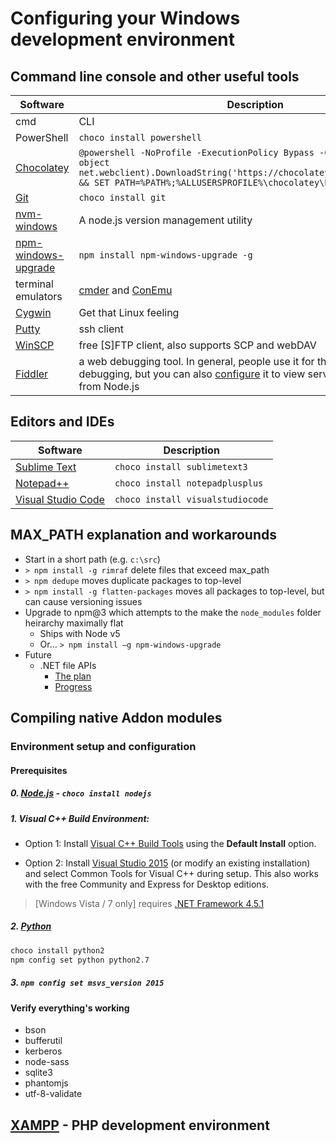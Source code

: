 # Configuring your Windows development environment

## Command line console and other useful tools

Software | Description
-------- | -------
cmd | CLI
PowerShell | `choco install powershell`
[Chocolatey](https://chocolatey.org/) | `@powershell -NoProfile -ExecutionPolicy Bypass -Command "iex ((new-object net.webclient).DownloadString('https://chocolatey.org/install.ps1'))" && SET PATH=%PATH%;%ALLUSERSPROFILE%\chocolatey\bin`
[Git](https://git-for-windows.github.io/) | `choco install git`
[nvm-windows](https://github.com/coreybutler/nvm-windows) | A node.js version management utility
[npm-windows-upgrade](https://github.com/felixrieseberg/npm-windows-upgrade) | `npm install npm-windows-upgrade -g`
terminal emulators | [cmder](http://cmder.net/) and [ConEmu](https://conemu.github.io/)
[Cygwin](http://cygwin.com/index.html) | Get that Linux feeling
[Putty](http://www.putty.org/) | ssh client
[WinSCP](https://winscp.net/eng/index.php) | free [S]FTP client, also supports SCP and webDAV
[Fiddler](http://www.telerik.com/fiddler) | a web debugging tool. In general, people use it for the browser-side debugging, but you can also [configure](http://stackoverflow.com/questions/8697344/can-a-proxy-like-fiddler-be-used-with-node-jss-clientrequest) it to view server-side requests from Node.js

## Editors and IDEs

Software | Description
-------- | -------
[Sublime Text](http://www.sublimetext.com/) | `choco install sublimetext3`
[Notepad++](https://notepad-plus-plus.org/) | `choco install notepadplusplus`
[Visual Studio Code](https://code.visualstudio.com/) | `choco install visualstudiocode`

## MAX_PATH explanation and workarounds

- Start in a short path (e.g. `c:\src`)
- `> npm install -g rimraf` delete files that exceed max_path
- `> npm dedupe` moves duplicate packages to top-level
- `> npm install -g flatten-packages` moves all packages to top-level, but can cause versioning issues
- Upgrade to npm@3 which attempts to the make the `node_modules` folder heirarchy maximally flat
  - Ships with Node v5
  - Or… `> npm install –g npm-windows-upgrade`
- Future
  - .NET file APIs
    - [The plan](https://www.youtube.com/watch?v=lpa2OFauASM)
    - [Progress](https://github.com/dotnet/corefx/issues/645)

## Compiling native Addon modules

### Environment setup and configuration

#### Prerequisites

##### 0. [Node.js](https://nodejs.org/) - `choco install nodejs`

##### 1. Visual C++ Build Environment:

- Option 1: Install [Visual C++ Build Tools](http://go.microsoft.com/fwlink/?LinkId=691126) using the __Default Install__ option.

- Option 2: Install [Visual Studio 2015](https://www.visualstudio.com/products/visual-studio-community-vs) (or modify an existing installation) and select Common Tools for Visual C++ during setup. This also works with the free Community and Express for Desktop editions.

> [Windows Vista / 7 only] requires [.NET Framework 4.5.1](http://www.microsoft.com/en-us/download/details.aspx?id=40773)

##### 2. [Python](https://www.python.org/)

```cmd
choco install python2
npm config set python python2.7
```

##### 3. `npm config set msvs_version 2015`

#### Verify everything's working

- bson
- bufferutil
- kerberos
- node-sass
- sqlite3
- phantomjs
- utf-8-validate

## [XAMPP](https://www.apachefriends.org/index.html) - PHP development environment
